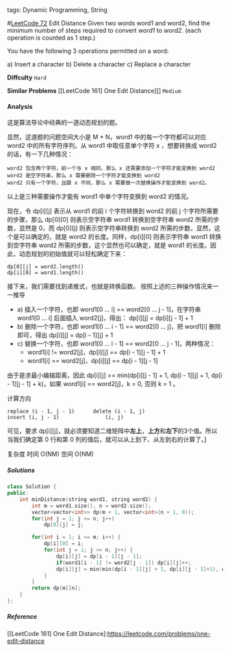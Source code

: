 tags: Dynamic Programming, String

#[LeetCode 72] Edit Distance
Given two words word1 and word2, find the minimum number of steps required to convert *word1* to *word2*. (each operation is counted as 1 step.)

You have the following 3 operations permitted on a word:

a) Insert a character
b) Delete a character
c) Replace a character

**Diffculty**
`Hard`

**Similar Problems**
[[LeetCode 161] One Edit Distance][] `Medium`


#### Analysis

这是算法导论中经典的一道动态规划的题。

显然，这道题的问题空间大小是 M * N，word1 中的每一个字符都可以对应 word2 中的所有字符序列。从 word1 中取任意单个字符 x ，想要转换成 word2 的话，有一下几种情况：

    word2 包含两个字符，前一个与 x 相同，那么 x 还需要添加一个字符才能变换到 word2
    word2 是空字符串，那么 x 需要删除一个字符才能变换到 word2
    word2 只有一个字符，且跟 x 不同，那么 x 需要做一次替换操作才能变换到 word2。

以上是三种需要操作才能有 word1 中单个字符变换到 word2 的情况。

现在，令 dp[i][j] 表示从 word1 的前 i 个字符转换到 word2 的前 j 个字符所需要的步骤，那么 dp[0][0] 则表示空字符串 word1 转换到空字符串 word2 所需的步数，显然是 0，而 dp[0][j] 则表示空字符串转换到 word2 所需的步数，显然，这个是可以确定的，就是 word2 的长度。同样，dp[i][0] 则表示字符串 word1 转换到空字符串 word2 所需的步数，这个显然也可以确定，就是 word1 的长度。因此，动态规划的初始值就可以轻松确定下来：

    dp[0][j] = word2.length()
    dp[i][0] = word1.length()

接下来，我们需要找到递推式，也就是转换函数。
按照上述的三种操作情况来一一推导

- a) 插入一个字符，也即 word1[0 ... i] == word2[0 ... j - 1]，在字符串 word1[0 ... i] 后面插入 word2[j]，得出： dp[i][j] = dp[i][j - 1] + 1
- b) 删除一个字符，也即 word1[0 ... i - 1] == word2[0 ... j]，把 word1[i] 删除即可，得出 dp[i][j] = dp[i - 1][j] + 1
- c) 替换一个字符，也即 word1[0 ... i - 1] == word2[0 ... j - 1]，两种情况：
    + word1[i] != word2[j]，dp[i][j] == dp[i - 1][j - 1] + 1
    + word1[i] == word2[j]，dp[i][j] == dp[i - 1][j - 1]

由于是求最小编辑距离，因此 dp[i][j] == min(dp[i][j - 1] + 1, dp[i - 1][j] + 1, dp[i - 1][j - 1] + k)，如果 word1[i] == word2[j]，k = 0, 否则 k = 1 。

计算方向

    replace (i - 1, j - 1)      delete (i - 1, j)
    insert (i, j - 1)               (i, j)

可见，要求 dp[i][j]，就必须要知道二维矩阵中**左上**，**上方**和**左下**的3个值。所以当我们确定第 0 行和第 0 列的值后，就可以从上到下、从左到右的计算了。]


复杂度
时间 O(NM)
空间 O(NM)

##### Solutions

```cpp
class Solution {
public:
    int minDistance(string word1, string word2) {
        int m = word1.size(), n = word2.size();
        vector<vector<int>> dp(m + 1, vector<int>(n + 1, 0));
        for(int j = 1; j <= n; j++)
            dp[0][j] = j;

        for(int i = 1; i <= m; i++) {
            dp[i][0] = i;
            for(int j = 1; j <= n; j++) {
                dp[i][j] = dp[i - 1][j - 1];
                if(word1[i - 1] != word2[j - 1]) dp[i][j]++;
                dp[i][j] = min(min(dp[i - 1][j] + 1, dp[i][j - 1]+1), dp[i][j]);
            }
        }
        return dp[m][n];
    }
};
```


##### Reference

[LeetCode 72]:https://leetcode.com/problems/edit-distance
[[LeetCode 161] One Edit Distance]:https://leetcode.com/problems/one-edit-distance